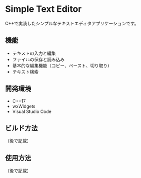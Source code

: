 # Simple Text Editor

C++で実装したシンプルなテキストエディタアプリケーションです。

## 機能
- テキストの入力と編集
- ファイルの保存と読み込み
- 基本的な編集機能（コピー、ペースト、切り取り）
- テキスト検索

## 開発環境
- C++17
- wxWidgets
- Visual Studio Code

## ビルド方法
（後で記載）

## 使用方法
（後で記載）
